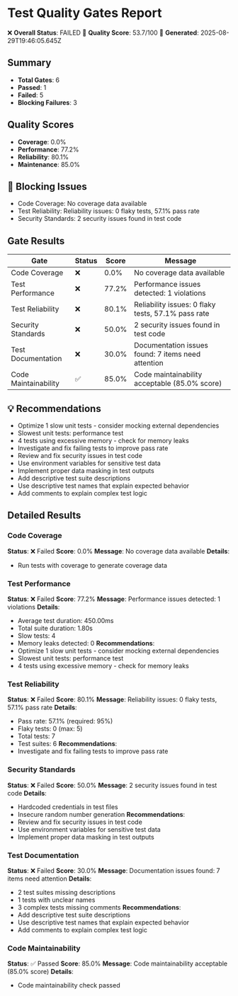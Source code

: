 # Test Quality Gates Report
❌ **Overall Status**: FAILED
🔴 **Quality Score**: 53.7/100
📅 **Generated**: 2025-08-29T19:46:05.645Z

## Summary
- **Total Gates**: 6
- **Passed**: 1
- **Failed**: 5
- **Blocking Failures**: 3

## Quality Scores
- **Coverage**: 0.0%
- **Performance**: 77.2%
- **Reliability**: 80.1%
- **Maintenance**: 85.0%

## 🚫 Blocking Issues
- Code Coverage: No coverage data available
- Test Reliability: Reliability issues: 0 flaky tests, 57.1% pass rate
- Security Standards: 2 security issues found in test code

## Gate Results
| Gate | Status | Score | Message |
|------|--------|-------|---------|
| Code Coverage | ❌ | 0.0% | No coverage data available |
| Test Performance | ❌ | 77.2% | Performance issues detected: 1 violations |
| Test Reliability | ❌ | 80.1% | Reliability issues: 0 flaky tests, 57.1% pass rate |
| Security Standards | ❌ | 50.0% | 2 security issues found in test code |
| Test Documentation | ❌ | 30.0% | Documentation issues found: 7 items need attention |
| Code Maintainability | ✅ | 85.0% | Code maintainability acceptable (85.0% score) |

## 💡 Recommendations
- Optimize 1 slow unit tests - consider mocking external dependencies
- Slowest unit tests: performance test
- 4 tests using excessive memory - check for memory leaks
- Investigate and fix failing tests to improve pass rate
- Review and fix security issues in test code
- Use environment variables for sensitive test data
- Implement proper data masking in test outputs
- Add descriptive test suite descriptions
- Use descriptive test names that explain expected behavior
- Add comments to explain complex test logic

## Detailed Results
### Code Coverage
**Status**: ❌ Failed
**Score**: 0.0%
**Message**: No coverage data available
**Details**:
- Run tests with coverage to generate coverage data

### Test Performance
**Status**: ❌ Failed
**Score**: 77.2%
**Message**: Performance issues detected: 1 violations
**Details**:
- Average test duration: 450.00ms
- Total suite duration: 1.80s
- Slow tests: 4
- Memory leaks detected: 0
**Recommendations**:
- Optimize 1 slow unit tests - consider mocking external dependencies
- Slowest unit tests: performance test
- 4 tests using excessive memory - check for memory leaks

### Test Reliability
**Status**: ❌ Failed
**Score**: 80.1%
**Message**: Reliability issues: 0 flaky tests, 57.1% pass rate
**Details**:
- Pass rate: 57.1% (required: 95%)
- Flaky tests: 0 (max: 5)
- Total tests: 7
- Test suites: 6
**Recommendations**:
- Investigate and fix failing tests to improve pass rate

### Security Standards
**Status**: ❌ Failed
**Score**: 50.0%
**Message**: 2 security issues found in test code
**Details**:
- Hardcoded credentials in test files
- Insecure random number generation
**Recommendations**:
- Review and fix security issues in test code
- Use environment variables for sensitive test data
- Implement proper data masking in test outputs

### Test Documentation
**Status**: ❌ Failed
**Score**: 30.0%
**Message**: Documentation issues found: 7 items need attention
**Details**:
- 2 test suites missing descriptions
- 1 tests with unclear names
- 3 complex tests missing comments
**Recommendations**:
- Add descriptive test suite descriptions
- Use descriptive test names that explain expected behavior
- Add comments to explain complex test logic

### Code Maintainability
**Status**: ✅ Passed
**Score**: 85.0%
**Message**: Code maintainability acceptable (85.0% score)
**Details**:
- Code maintainability check passed
